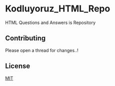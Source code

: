 # Kodluyoruz_HTML_Repo
HTML Questions and Answers is Repository

## Contributing
Please open a thread for changes..!

## License
[MIT](https://choosealicense.com/licenses/mit/)